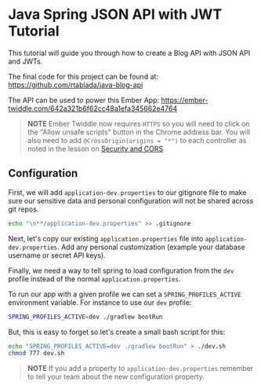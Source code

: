 # Java Spring JSON API with JWT Tutorial

This tutorial will guide you through how to create a Blog API with JSON API and JWTs.

The final code for this project can be found at: https://github.com/rtablada/java-blog-api


The API can be used to power this Ember App: https://ember-twiddle.com/642a321b6f62cc48a1efa345662e4764

> **NOTE** Ember Twiddle now requires `HTTPS` so you will need to click on the "Allow unsafe scripts" button in the Chrome address bar.
> You will also need to add `@CrossOrigin(origins = "*")` to each controller as noted in the lesson on [Security and CORS](06-security-and-cors.md).

## Configuration

First, we will add `application-dev.properties` to our gitignore file to make sure our sensitive data and personal configuration will not be shared across git repos.

```bash
echo "\n**/application-dev.properties" >> .gitignore
```

Next, let's copy our existing `application.properties` file into `application-dev.properties`.
Add any personal customization (example your database username or secret API keys).

Finally, we need a way to tell spring to load configuration from the `dev` profile instead of the normal `application.properties`.

To run our app with a given profile we can set a `SPRING_PROFILES_ACTIVE` environment variable.
For instance to use our `dev` profile:

```bash
SPRING_PROFILES_ACTIVE=dev ./gradlew bootRun
```

But, this is easy to forget so let's create a small bash script for this:

```bash
echo "SPRING_PROFILES_ACTIVE=dev ./gradlew bootRun" > ./dev.sh
chmod 777 dev.sh
```

> **NOTE** If you add a property to `application-dev.properties` remember to tell your team about the new configuration property.
